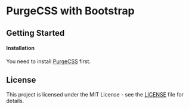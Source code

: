 # PurgeCSS with Bootstrap

## Getting Started

#### Installation

You need to install [PurgeCSS](https://github.com/FullHuman/purgecss) first.

## License

This project is licensed under the MIT License - see the [LICENSE](LICENSE) file
for details.
